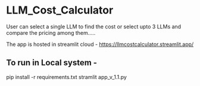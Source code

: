 # LLM_Cost_Calculator
User can select a single LLM to find the cost or select upto 3 LLMs and compare the pricing among them..... 

The app is hosted in streamlit cloud - https://llmcostcalculator.streamlit.app/

## To run in Local system - 
pip install -r requirements.txt
stramlit app_v_1.1.py
